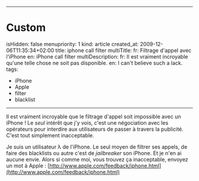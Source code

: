 -----

# Custom 
isHidden:       false
menupriority:   1
kind:           article
created_at:           2009-12-06T11:35:34+02:00
title: iphone call filter
multiTitle: 
    fr: Filtrage d'appel avec l'iPhone
    en: iPhone call filter
multiDescription:
    fr: Il est vraiment incroyable qu'une telle chose ne soit pas disponible.
    en: I can't believe such a lack.
tags:
  - iPhone
  - Apple
  - filter
  - blacklist

-----


Il est vraiment incroyable que le filtrage d'appel soit impossible avec un iPhone ! Le *seul* intérêt que j'y vois, c'est une négociation avec les opérateurs pour interdire aux utilisateurs de passer à travers la publicité. C'est tout simplement inacceptable.




Je suis un utilisateur λ de l'iPhone. Le seul moyen de filtrer ses appels, de faire des blacklists ou autre c'est de *jailbreaker* son iPhone. Et je n'en ai aucune envie. Alors si comme moi, vous trouvez ça inacceptable, envoyez un mot à Apple : [http://www.apple.com/feedback/iphone.html](http://www.apple.com/feedback/iphone.html)


